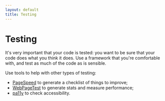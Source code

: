 ```yaml
---
layout: default
title: Testing
---
```


# Testing

It's very important that your code is tested: you want to be sure that your code does what you think it does. Use a framework that you're comfortable with, and test as much of the code as is sensible.

Use tools to help with other types of testing:

* [PageSpeed](https://developers.google.com/speed/pagespeed/insights/) to generate a checklist of things to improve;
* [WebPageTest](http://www.webpagetest.org/) to generate stats and measure performance;
* [pa11y](http://pa11y.org/) to check accessibility.
